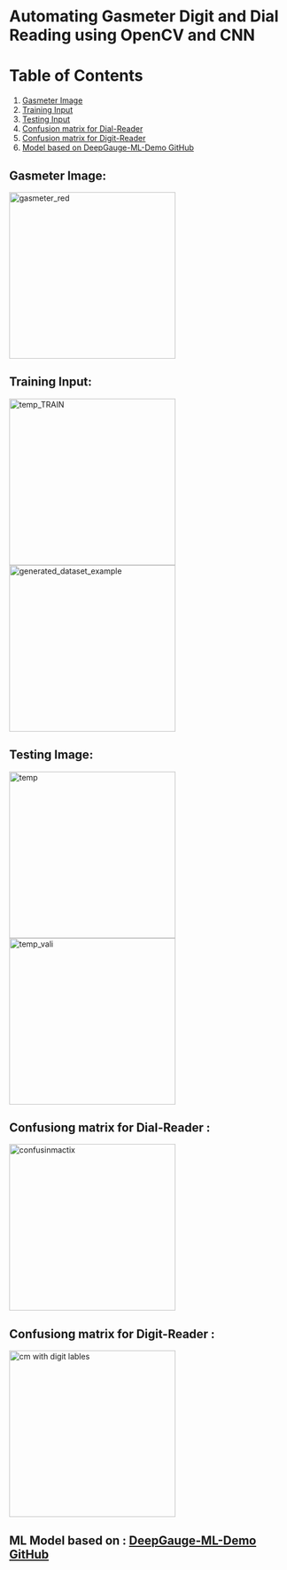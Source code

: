 # Automating Gasmeter Digit and Dial Reading using OpenCV and CNN


# Table of Contents

1. [Gasmeter Image](#gasmeter-image)
2. [Training Input](#training-input)
3. [Testing Input](#testing-input)
4. [Confusion matrix for Dial-Reader](#confusion-matrix-for-dial-reader)
5. [Confusion matrix for Digit-Reader](#confusion-matrix-for-digit-reader)
6. [Model based on DeepGauge-ML-Demo GitHub](#model-based-on-deepgauge-ml-demo-github)

## Gasmeter Image:

<img src="https://github.com/user-attachments/assets/076b27ff-a851-4bc2-a034-89f20a3550a7" alt="gasmeter_red" width="300" />

## Training Input:

<img src="https://github.com/user-attachments/assets/42bce19a-ad26-42b0-9777-2a3df5064731" alt="temp_TRAIN" width="300" />
<img src="https://github.com/user-attachments/assets/4358cdd1-fa8d-47c0-ae86-c043b944212f" alt="generated_dataset_example" width="300" />

## Testing Image:

<img src="https://github.com/user-attachments/assets/1d2721a7-cc2c-4214-bf16-213a9691618b" alt="temp" width="300" />
<img src="https://github.com/user-attachments/assets/c0533a46-27d3-49ad-b793-bdf152030422" alt="temp_vali" width="300" />

## Confusiong matrix for Dial-Reader : 

<img src="https://github.com/user-attachments/assets/bdf81473-adea-4b8b-9729-46b25b32482a" alt="confusinmactix" width="300" />

## Confusiong matrix for Digit-Reader :

<img src="https://github.com/user-attachments/assets/ef3a55a5-1066-48e3-ba2d-dfd5b471cdfa" alt="cm with digit lables" width="300" />


## ML Model based on : [DeepGauge-ML-Demo GitHub](https://github.com/louelidrissi/DeepGauge-ML-Demo)
